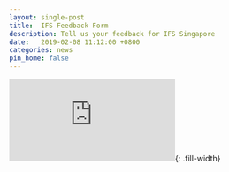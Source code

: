 ```yaml
---
layout: single-post
title:  IFS Feedback Form
description: Tell us your feedback for IFS Singapore
date:   2019-02-08 11:12:00 +0800
categories: news
pin_home: false
---
```




<iframe src="https://docs.google.com/forms/d/e/1FAIpQLSfo9BsuqyxbJAiYZ27lFRDqKUDMcATk9pIPg8H1KhhxkL73Xw/viewform?embedded=true" frameborder="0" marginheight="0" marginwidth="0"></iframe>{: .fill-width}